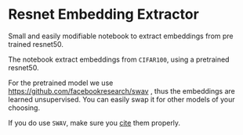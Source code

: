 # Resnet Embedding Extractor

Small and easily modifiable notebook to extract embeddings from pre trained resnet50.

The notebook extract embeddings from `CIFAR100`, using a pretrained resnet50.

For the pretrained model we use https://github.com/facebookresearch/swav , thus the embeddings are learned unsupervised. You can easily swap it for other models of your choosing.

If you do use `SWAV`, make sure you [cite](https://arxiv.org/pdf/2006.09882.pdf) them properly.
